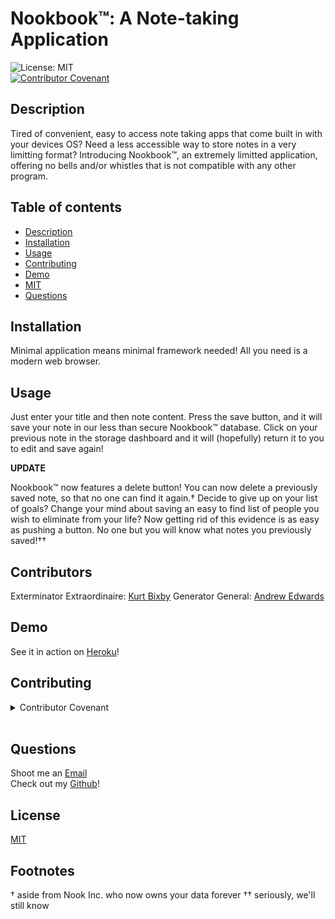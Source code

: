  # Nookbook™: A Note-taking Application
  ![License: MIT](https://img.shields.io/static/v1?label=License&message=MIT&color=yellow&style=for-the-badge)<br>
  [![Contributor Covenant](https://img.shields.io/badge/Contributor%20Covenant-2.1-4baaaa.svg)](code_of_conduct.md)

  ## Description
  Tired of convenient, easy to access note taking apps that come built in with your devices OS?  Need a less accessible way to store notes in a very limitting format?  Introducing Nookbook™, an extremely limitted application, offering no bells and/or whistles that is not compatible with any other program.  
  ## Table of contents
  - [Description](#description)
  - [Installation](#installation)
  - [Usage](#usage)
  - [Contributing](#contributing)
  - [Demo](#Demo)
  - [MIT](#MIT)
  - [Questions](#questions)
  ## Installation
  Minimal application means minimal framework needed!  All you need is a modern web browser.  
  ## Usage
  Just enter your title and then note content.  Press the save button, and it will save your note in our less than secure Nookbook™ database.  Click on your previous note in the storage dashboard and it will (hopefully) return it to you to edit and save again!
  
  **UPDATE** 
  
  Nookbook™ now features a delete button!  You can now delete a previously saved note, so that no one can find it again.†  Decide to give up on your list of goals?  Change your mind about saving an easy to find list of people you wish to eliminate from your life?  Now getting rid of this evidence is as easy as pushing a button.  No one but you will know what notes you previously saved!††
  ## Contributors
  
Exterminator Extraordinaire: [Kurt Bixby](https://www.github.com/kurtbixby)
Generator General: [Andrew Edwards](https://github.com/andrew87e)            
            
  ## Demo
  See it in action on [Heroku](https://nookbookv1.herokuapp.com/)!
  ## Contributing
  <details> 
  <summary>Contributor Covenant</summary>
  
# Contributor Covenant Code of Conduct

## Our Pledge

We as members, contributors, and leaders pledge to make participation in our
community a harassment-free experience for everyone, regardless of age, body
size, visible or invisible disability, ethnicity, sex characteristics, gender
identity and expression, level of experience, education, socio-economic status,
nationality, personal appearance, race, caste, color, religion, or sexual
identity and orientation.

We pledge to act and interact in ways that contribute to an open, welcoming,
diverse, inclusive, and healthy community.

## Our Standards

Examples of behavior that contributes to a positive environment for our
community include:

* Demonstrating empathy and kindness toward other people
* Being respectful of differing opinions, viewpoints, and experiences
* Giving and gracefully accepting constructive feedback
* Accepting responsibility and apologizing to those affected by our mistakes,
  and learning from the experience
* Focusing on what is best not just for us as individuals, but for the overall
  community

Examples of unacceptable behavior include:

* The use of sexualized language or imagery, and sexual attention or advances of
  any kind
* Trolling, insulting or derogatory comments, and personal or political attacks
* Public or private harassment
* Publishing others' private information, such as a physical or email address,
  without their explicit permission
* Other conduct which could reasonably be considered inappropriate in a
  professional setting

## Enforcement Responsibilities

Community leaders are responsible for clarifying and enforcing our standards of
acceptable behavior and will take appropriate and fair corrective action in
response to any behavior that they deem inappropriate, threatening, offensive,
or harmful.

Community leaders have the right and responsibility to remove, edit, or reject
comments, commits, code, wiki edits, issues, and other contributions that are
not aligned to this Code of Conduct, and will communicate reasons for moderation
decisions when appropriate.

## Scope

This Code of Conduct applies within all community spaces, and also applies when
an individual is officially representing the community in public spaces.
Examples of representing our community include using an official e-mail address,
posting via an official social media account, or acting as an appointed
representative at an online or offline event.

## Enforcement

Instances of abusive, harassing, or otherwise unacceptable behavior may be
reported to the community leaders responsible for enforcement at
[INSERT CONTACT METHOD].
All complaints will be reviewed and investigated promptly and fairly.

All community leaders are obligated to respect the privacy and security of the
reporter of any incident.

## Enforcement Guidelines

Community leaders will follow these Community Impact Guidelines in determining
the consequences for any action they deem in violation of this Code of Conduct:

### 1. Correction

**Community Impact**: Use of inappropriate language or other behavior deemed
unprofessional or unwelcome in the community.

**Consequence**: A private, written warning from community leaders, providing
clarity around the nature of the violation and an explanation of why the
behavior was inappropriate. A public apology may be requested.

### 2. Warning

**Community Impact**: A violation through a single incident or series of
actions.

**Consequence**: A warning with consequences for continued behavior. No
interaction with the people involved, including unsolicited interaction with
those enforcing the Code of Conduct, for a specified period of time. This
includes avoiding interactions in community spaces as well as external channels
like social media. Violating these terms may lead to a temporary or permanent
ban.

### 3. Temporary Ban

**Community Impact**: A serious violation of community standards, including
sustained inappropriate behavior.

**Consequence**: A temporary ban from any sort of interaction or public
communication with the community for a specified period of time. No public or
private interaction with the people involved, including unsolicited interaction
with those enforcing the Code of Conduct, is allowed during this period.
Violating these terms may lead to a permanent ban.

### 4. Permanent Ban

**Community Impact**: Demonstrating a pattern of violation of community
standards, including sustained inappropriate behavior, harassment of an
individual, or aggression toward or disparagement of classes of individuals.

**Consequence**: A permanent ban from any sort of public interaction within the
community.

## Attribution

This Code of Conduct is adapted from the [Contributor Covenant][homepage],
version 2.1, available at
[https://www.contributor-covenant.org/version/2/1/code_of_conduct.html][v2.1].

Community Impact Guidelines were inspired by
[Mozilla's code of conduct enforcement ladder][Mozilla CoC].

For answers to common questions about this code of conduct, see the FAQ at
[https://www.contributor-covenant.org/faq][FAQ]. Translations are available at
[https://www.contributor-covenant.org/translations][translations].

[homepage]: https://www.contributor-covenant.org
[v2.1]: https://www.contributor-covenant.org/version/2/1/code_of_conduct.html
[Mozilla CoC]: https://github.com/mozilla/diversity
[FAQ]: https://www.contributor-covenant.org/faq
[translations]: https://www.contributor-covenant.org/translations

  </details><br>

  ## Questions
  Shoot me an [Email](littletonjeffrey@gmail.com)<br>
  Check out my [Github](https://www.github.com/littletonjeffrey)!
  ## License
  [MIT](https://opensource.org/licenses/MIT)

  ## Footnotes
  † aside from Nook Inc. who now owns your data forever
  †† seriously, we'll still know
